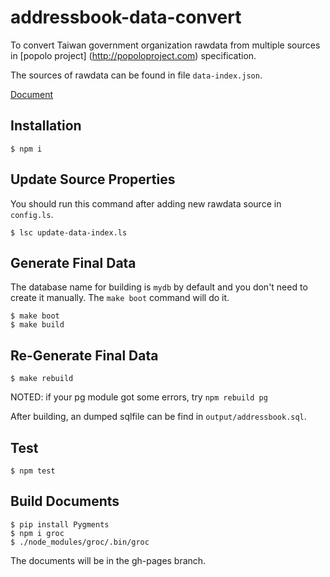 # addressbook-data-convert

To convert Taiwan government organization rawdata from multiple sources in [popolo project] (http://popoloproject.com) specification.

The sources of rawdata can be found in file `data-index.json`.

[Document](http://g0v.github.io/addressbook-data-converter)

## Installation

```
$ npm i
```

## Update Source Properties

You should run this command after adding new rawdata source in `config.ls`.

```
$ lsc update-data-index.ls
```

## Generate Final Data

The database name for building is `mydb` by default
and you don't need to create it manually. The `make boot`
command will do it.

```
$ make boot
$ make build
```

## Re-Generate Final Data

```
$ make rebuild
```

NOTED: if your pg module got some errors, try `npm rebuild pg`

After building, an dumped sqlfile can be find in `output/addressbook.sql`.

## Test

```
$ npm test
```

## Build Documents

```
$ pip install Pygments
$ npm i groc
$ ./node_modules/groc/.bin/groc
```

The documents will be in the gh-pages branch.
